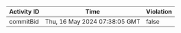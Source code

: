 | Activity ID | Time | Violation |
| --- | --- | --- |
| commitBid | Thu, 16 May 2024 07:38:05 GMT | false |
